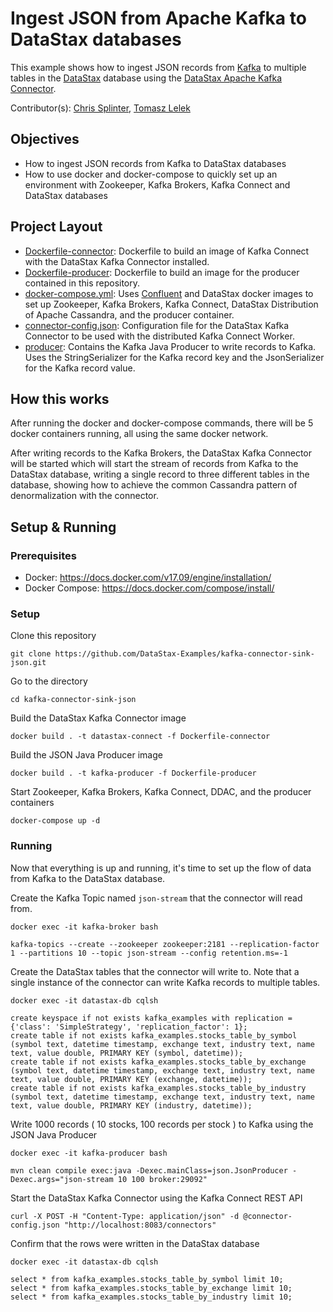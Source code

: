 # Ingest JSON from Apache Kafka to DataStax databases
This example shows how to ingest JSON records from [Kafka](https://kafka.apache.org/) to multiple tables in the [DataStax](https://www.datastax.com/) database using the [DataStax Apache Kafka Connector](https://docs.datastax.com/en/kafka/doc/index.html). 

Contributor(s): [Chris Splinter](https://github.com/csplinter), [Tomasz Lelek](https://github.com/tomekl007)

## Objectives
- How to ingest JSON records from Kafka to DataStax databases
- How to use docker and docker-compose to quickly set up an environment with Zookeeper, Kafka Brokers, Kafka Connect and DataStax databases

## Project Layout
- [Dockerfile-connector](Dockerfile-connector): Dockerfile to build an image of Kafka Connect with the DataStax Kafka Connector installed.
- [Dockerfile-producer](Dockerfile-producer): Dockerfile to build an image for the producer contained in this repository.
- [docker-compose.yml](docker-compose.yml): Uses [Confluent](https://www.confluent.io/) and DataStax docker images to set up Zookeeper, Kafka Brokers, Kafka Connect, DataStax Distribution of Apache Cassandra, and the producer container.
- [connector-config.json](connector-config.json): Configuration file for the DataStax Kafka Connector to be used with the distributed Kafka Connect Worker.
- [producer](producer/): Contains the Kafka Java Producer to write records to Kafka. Uses the StringSerializer for the Kafka record key and the JsonSerializer for the Kafka record value.

## How this works
After running the docker and docker-compose commands, there will be 5 docker containers running, all using the same docker network.

After writing records to the Kafka Brokers, the DataStax Kafka Connector will be started which will start the stream of records from Kafka to the DataStax database, writing a single record to three different tables in the database, showing how to achieve the common Cassandra pattern of denormalization with the connector.

## Setup & Running
### Prerequisites
- Docker: https://docs.docker.com/v17.09/engine/installation/
- Docker Compose: https://docs.docker.com/compose/install/

### Setup
Clone this repository
```
git clone https://github.com/DataStax-Examples/kafka-connector-sink-json.git
```

Go to the directory
```
cd kafka-connector-sink-json
```

Build the DataStax Kafka Connector image
```
docker build . -t datastax-connect -f Dockerfile-connector
```

Build the JSON Java Producer image
```
docker build . -t kafka-producer -f Dockerfile-producer
```

Start Zookeeper, Kafka Brokers, Kafka Connect, DDAC, and the producer containers
```
docker-compose up -d
```

### Running
Now that everything is up and running, it's time to set up the flow of data from Kafka to the DataStax database.

Create the Kafka Topic named `json-stream` that the connector will read from.
```
docker exec -it kafka-broker bash
```
```
kafka-topics --create --zookeeper zookeeper:2181 --replication-factor 1 --partitions 10 --topic json-stream --config retention.ms=-1
```

Create the DataStax tables that the connector will write to. Note that a single instance of the connector can write Kafka records to multiple tables.
```
docker exec -it datastax-db cqlsh
```
```
create keyspace if not exists kafka_examples with replication = {'class': 'SimpleStrategy', 'replication_factor': 1};
create table if not exists kafka_examples.stocks_table_by_symbol (symbol text, datetime timestamp, exchange text, industry text, name text, value double, PRIMARY KEY (symbol, datetime));
create table if not exists kafka_examples.stocks_table_by_exchange (symbol text, datetime timestamp, exchange text, industry text, name text, value double, PRIMARY KEY (exchange, datetime));
create table if not exists kafka_examples.stocks_table_by_industry (symbol text, datetime timestamp, exchange text, industry text, name text, value double, PRIMARY KEY (industry, datetime));
```

Write 1000 records ( 10 stocks, 100 records per stock ) to Kafka using the JSON Java Producer
```
docker exec -it kafka-producer bash
```
```
mvn clean compile exec:java -Dexec.mainClass=json.JsonProducer -Dexec.args="json-stream 10 100 broker:29092"
```

Start the DataStax Kafka Connector using the Kafka Connect REST API
```
curl -X POST -H "Content-Type: application/json" -d @connector-config.json "http://localhost:8083/connectors"
```

Confirm that the rows were written in the DataStax database
```
docker exec -it datastax-db cqlsh
```
```
select * from kafka_examples.stocks_table_by_symbol limit 10;
select * from kafka_examples.stocks_table_by_exchange limit 10;
select * from kafka_examples.stocks_table_by_industry limit 10;
```
